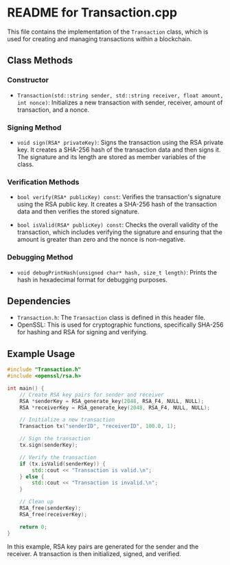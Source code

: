# README for Transaction.cpp

This file contains the implementation of the `Transaction` class, which is used for creating and managing transactions within a blockchain.

## Class Methods

### Constructor

- `Transaction(std::string sender, std::string receiver, float amount, int nonce)`: Initializes a new transaction with sender, receiver, amount of transaction, and a nonce.

### Signing Method

- `void sign(RSA* privateKey)`: Signs the transaction using the RSA private key. It creates a SHA-256 hash of the transaction data and then signs it. The signature and its length are stored as member variables of the class.

### Verification Methods

- `bool verify(RSA* publicKey) const`: Verifies the transaction's signature using the RSA public key. It creates a SHA-256 hash of the transaction data and then verifies the stored signature.

- `bool isValid(RSA* publicKey) const`: Checks the overall validity of the transaction, which includes verifying the signature and ensuring that the amount is greater than zero and the nonce is non-negative.

### Debugging Method

- `void debugPrintHash(unsigned char* hash, size_t length)`: Prints the hash in hexadecimal format for debugging purposes.

## Dependencies

- `Transaction.h`: The `Transaction` class is defined in this header file.
- OpenSSL: This is used for cryptographic functions, specifically SHA-256 for hashing and RSA for signing and verifying.

## Example Usage

```cpp
#include "Transaction.h"
#include <openssl/rsa.h>

int main() {
    // Create RSA key pairs for sender and receiver
    RSA *senderKey = RSA_generate_key(2048, RSA_F4, NULL, NULL);
    RSA *receiverKey = RSA_generate_key(2048, RSA_F4, NULL, NULL);

    // Initialize a new transaction
    Transaction tx("senderID", "receiverID", 100.0, 1);

    // Sign the transaction
    tx.sign(senderKey);

    // Verify the transaction
    if (tx.isValid(senderKey)) {
        std::cout << "Transaction is valid.\n";
    } else {
        std::cout << "Transaction is invalid.\n";
    }

    // Clean up
    RSA_free(senderKey);
    RSA_free(receiverKey);

    return 0;
}
```

In this example, RSA key pairs are generated for the sender and the receiver. A transaction is then initialized, signed, and verified.